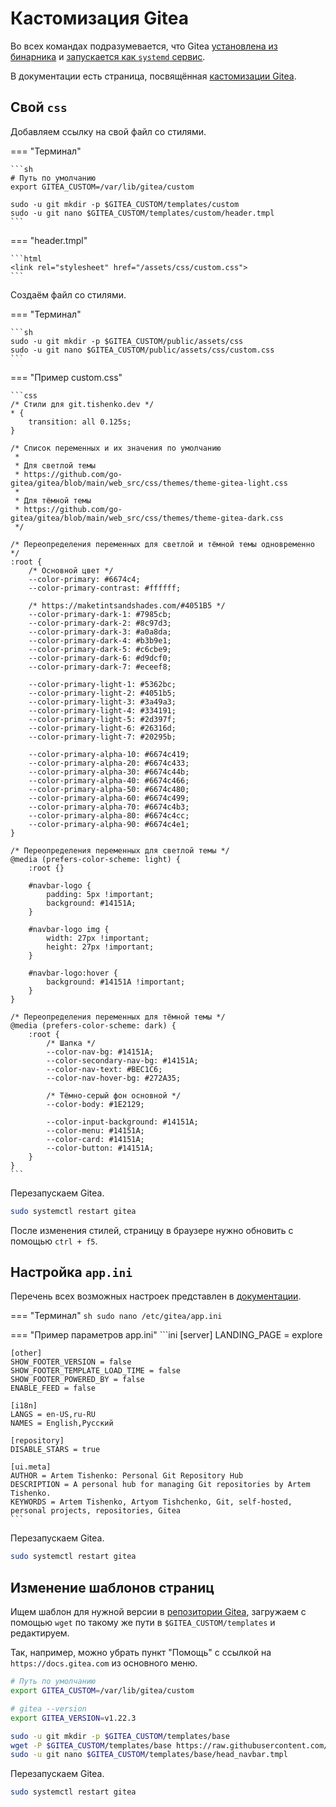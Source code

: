 # Кастомизация Gitea

Во всех командах подразумевается, что Gitea [установлена из бинарника](https://docs.gitea.com/installation/install-from-binary) и [запускается как `systemd` сервис](https://docs.gitea.com/installation/linux-service).

В документации есть страница, посвящённая [кастомизации Gitea](https://docs.gitea.com/administration/customizing-gitea).


## Свой `css`

Добавляем ссылку на свой файл со стилями.

=== "Терминал"

    ```sh
    # Путь по умолчанию
    export GITEA_CUSTOM=/var/lib/gitea/custom
    
    sudo -u git mkdir -p $GITEA_CUSTOM/templates/custom
    sudo -u git nano $GITEA_CUSTOM/templates/custom/header.tmpl
    ```

=== "header.tmpl"

    ```html
    <link rel="stylesheet" href="/assets/css/custom.css">
    ```

Создаём файл со стилями.

=== "Терминал"

    ```sh
    sudo -u git mkdir -p $GITEA_CUSTOM/public/assets/css
    sudo -u git nano $GITEA_CUSTOM/public/assets/css/custom.css
    ```

=== "Пример custom.css"

    ```css
    /* Стили для git.tishenko.dev */
    * {
        transition: all 0.125s;
    }

    /* Список переменных и их значения по умолчанию
     *
     * Для светлой темы
     * https://github.com/go-gitea/gitea/blob/main/web_src/css/themes/theme-gitea-light.css
     *
     * Для тёмной темы
     * https://github.com/go-gitea/gitea/blob/main/web_src/css/themes/theme-gitea-dark.css
     */

    /* Переопределения переменных для светлой и тёмной темы одновременно */
    :root {
        /* Основной цвет */
        --color-primary: #6674c4;
        --color-primary-contrast: #ffffff;

        /* https://maketintsandshades.com/#4051B5 */
        --color-primary-dark-1: #7985cb;
        --color-primary-dark-2: #8c97d3;
        --color-primary-dark-3: #a0a8da;
        --color-primary-dark-4: #b3b9e1;
        --color-primary-dark-5: #c6cbe9;
        --color-primary-dark-6: #d9dcf0;
        --color-primary-dark-7: #eceef8;

        --color-primary-light-1: #5362bc;
        --color-primary-light-2: #4051b5;
        --color-primary-light-3: #3a49a3;
        --color-primary-light-4: #334191;
        --color-primary-light-5: #2d397f;
        --color-primary-light-6: #26316d;
        --color-primary-light-7: #20295b;

        --color-primary-alpha-10: #6674c419;
        --color-primary-alpha-20: #6674c433;
        --color-primary-alpha-30: #6674c44b;
        --color-primary-alpha-40: #6674c466;
        --color-primary-alpha-50: #6674c480;
        --color-primary-alpha-60: #6674c499;
        --color-primary-alpha-70: #6674c4b3;
        --color-primary-alpha-80: #6674c4cc;
        --color-primary-alpha-90: #6674c4e1;
    }

    /* Переопределения переменных для светлой темы */
    @media (prefers-color-scheme: light) {
        :root {}

        #navbar-logo {
            padding: 5px !important;
            background: #14151A;
        }

        #navbar-logo img {
            width: 27px !important;
            height: 27px !important;
        }

        #navbar-logo:hover {
            background: #14151A !important;
        }
    }

    /* Переопределения переменных для тёмной темы */
    @media (prefers-color-scheme: dark) {
        :root {
            /* Шапка */
            --color-nav-bg: #14151A;
            --color-secondary-nav-bg: #14151A;
            --color-nav-text: #BEC1C6;
            --color-nav-hover-bg: #272A35;

            /* Тёмно-серый фон основной */
            --color-body: #1E2129;

            --color-input-background: #14151A;
            --color-menu: #14151A;
            --color-card: #14151A;
            --color-button: #14151A;
        }
    }
    ```

Перезапускаем Gitea.
```sh
sudo systemctl restart gitea
```

После изменения стилей, страницу в браузере нужно обновить с помощью `ctrl + f5`. 

## Настройка `app.ini`

Перечень всех возможных настроек представлен в [документации](https://docs.gitea.com/administration/config-cheat-sheet).

=== "Терминал"
    ```sh
    sudo nano /etc/gitea/app.ini
    ```

=== "Пример параметров app.ini"
    ```ini
    [server]
    LANDING_PAGE = explore

    [other]
    SHOW_FOOTER_VERSION = false
    SHOW_FOOTER_TEMPLATE_LOAD_TIME = false
    SHOW_FOOTER_POWERED_BY = false
    ENABLE_FEED = false

    [i18n]
    LANGS = en-US,ru-RU
    NAMES = English,Русский

    [repository]
    DISABLE_STARS = true

    [ui.meta]
    AUTHOR = Artem Tishenko: Personal Git Repository Hub
    DESCRIPTION = A personal hub for managing Git repositories by Artem Tishenko.
    KEYWORDS = Artem Tishenko, Artyom Tishchenko, Git, self-hosted, personal projects, repositories, Gitea
    ```

Перезапускаем Gitea.
```sh
sudo systemctl restart gitea
```

## Изменение шаблонов страниц

Ищем шаблон для нужной версии в [репозитории Gitea](https://github.com/go-gitea/gitea/tree/main/templates), загружаем с помощью `wget` по такому же пути в `$GITEA_CUSTOM/templates` и редактируем.

Так, например, можно убрать пункт "Помощь" с ссылкой на `https://docs.gitea.com` из основного меню.

```sh
# Путь по умолчанию
export GITEA_CUSTOM=/var/lib/gitea/custom

# gitea --version
export GITEA_VERSION=v1.22.3 

sudo -u git mkdir -p $GITEA_CUSTOM/templates/base
wget -P $GITEA_CUSTOM/templates/base https://raw.githubusercontent.com/go-gitea/gitea/refs/tags/$GITEA_VERSION/templates/base/head_navbar.tmpl 
sudo -u git nano $GITEA_CUSTOM/templates/base/head_navbar.tmpl
```

Перезапускаем Gitea.
```sh
sudo systemctl restart gitea
```